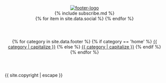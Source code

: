 <footer>
  <header class = 'flex'>
    <div class="quad">
      <a class="" href="{{ "/" | relative_url }}"><img src = '{{ site.baseurl }}/assets/logo.png' alt = 'footer-logo'></a>
    </div>
    <div class="child duo">
        {% include subscribe.md %}
    </div>
    <div class="quad flex">
        {% for item in site.data.social %}
        <a href = '{{ item.url }}' class = ' flex {{ item.icon}} social' target = '_blank'><i class = 'fa fa-{{ item.icon }}' aria-hidden = 'true'></i></a>
      {% endfor %}
    </div>
  </header>
  <div class="foot-links flex-in">
    <header class = 'child main flex-in'>
      {% for category in site.data.footer %}
        {% if category == 'home' %} 
         <a  href="{{ "/" | relative_url }}">{{ category | capitalize }}</a>
        {% else %}
          <a href="{{site.baseurl}}/{{  category | slugify}}/">{{ category | capitalize }}</a>
        {% endif %}
      {% endfor %}
    </header>
    <span class = ' child third flex'>{{ site.copyright | escape }}</span>
  </div>
</footer>
<script
  src="https://code.jquery.com/jquery-3.2.1.min.js"
  integrity="sha256-hwg4gsxgFZhOsEEamdOYGBf13FyQuiTwlAQgxVSNgt4="
  crossorigin="anonymous"></script>
<script>{% include index.js %}</script>